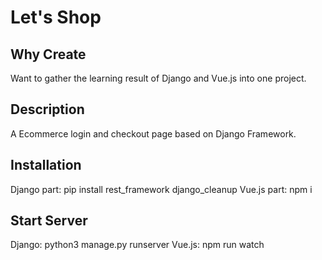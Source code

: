 # Let's Shop

## Why Create
Want to gather the learning result of Django and Vue.js into one project.

## Description
A Ecommerce login and checkout page based on Django Framework.

## Installation
Django part: pip install rest_framework django_cleanup
Vue.js part: npm i

## Start Server
Django: python3 manage.py runserver 
Vue.js: npm run watch

